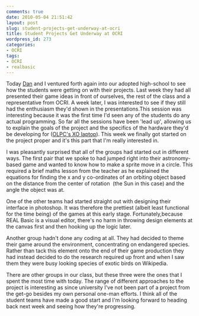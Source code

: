 ```yaml
---
comments: true
date: 2010-05-04 21:51:42
layout: post
slug: student-projects-get-underway-at-ocri
title: Student Projects Get Underway at OCRI
wordpress_id: 273
categories:
- OCRI
tags:
- OCRI
- realbasic
---
```


Today [Dan](http://dan-menard.com) and I ventured forth again into our adopted high-school to see how the students were getting on with their projects. Last week they had all presented their game ideas in front of ourselves, the rest of the class and a representative from OCRI. A week later, I was interested to see if they still had the enthusiasm they'd shown in the presentations.This session was interesting because it was the first time I'd seen any of the students do any actual programming. So far all the sessions have been 'lead up', allowing us to explain the goals of the project and the specifics of the hardware they'd be developing for ([OLPC's XO laptop](http://laptop.org)). This week we finally got started on the project proper and it's this part that I'm really interested in.

I was pleasantly surprised that all of the groups had started out in different ways. The first pair that we spoke to had jumped right into their astronomy-based game and wanted to know how to make a sprite move in a circle. This required a brief maths lesson from the teacher as he explained the equations for finding the x and y co-ordinates of an orbiting object based on the distance from the center of rotation  (the Sun in this case) and the angle the object was at.

One of the other teams had started straight out with designing their interface in photoshop. It was therefore the prettiest (albeit least functional for the time being) of the games at this early stage. Fortunately,because REAL Basic is a visual editor, there's no harm in throwing design elements at the canvas first and then hooking up the logic later.

Another group hadn't done any coding at all. They had decided to theme their game around the environment, concentrating on endangered species. Rather than tack this element onto the end of their game production they had instead decided to do the research required up front and when I saw them they were busy looking species of exotic birds on Wikipedia.

There are other groups in our class, but these three were the ones that I spent the most time with today. The range of different approaches to the project is interesting as since university I've not been part of a project from the get-go besides my own personal one-man efforts. I think all of the student teams have made a good start and I'm looking forward to heading back next week and seeing how they're progressing.
